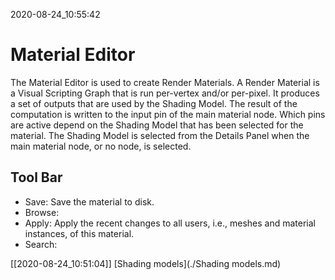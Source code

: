 2020-08-24_10:55:42

# Material Editor

The Material Editor is used to create Render Materials.
A Render Material is a Visual Scripting Graph that is run per-vertex and/or per-pixel.
It produces a set of outputs that are used by the Shading Model.
The result of the computation is written to the input pin of the main material node.
Which pins are active depend on the Shading Model that has been selected for the material.
The Shading Model is selected from the Details Panel when the main material node, or no node, is selected.

## Tool Bar

- Save: Save the material to disk.
- Browse: 
- Apply: Apply the recent changes to all users, i.e., meshes and material instances, of this material.
- Search: 

[[2020-08-24_10:51:04]] [Shading models](./Shading models.md)